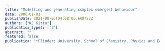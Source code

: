 ```yaml
---
title: "Modelling and generating complex emergent behaviour"
date: 2006-01-01
publishDate: 2021-08-03T04:08:06.600727Z
authors: ["KJ Kitto"]
publication_types: ["2"]
abstract: ""
featured: false
publication: "*Flinders University, School of Chemistry, Physics and Earth Sciences.*"
---
```


